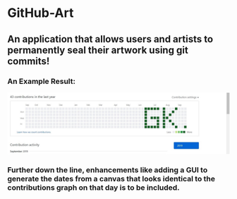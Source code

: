 GitHub-Art
====================

## An application that allows users and artists to permanently seal their artwork using git commits!

### An Example Result:

![The End Result!](Result!.jpg)

### Further down the line, enhancements like adding a GUI to generate the dates from a canvas that looks identical to the contributions graph on that day is to be included.